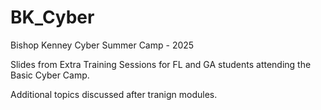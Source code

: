 # BK_Cyber
Bishop Kenney Cyber Summer Camp - 2025

Slides from Extra Training Sessions for FL and GA students attending the Basic Cyber Camp.

Additional topics discussed after tranign modules.
